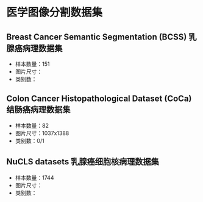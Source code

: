 # 医学图像分割数据集
## Breast Cancer Semantic Segmentation (BCSS) 乳腺癌病理数据集
- 样本数量：151
- 图片尺寸：
- 类别数：


## Colon Cancer Histopathological Dataset (CoCa) 结肠癌病理数据集
- 样本数量：82
- 图片尺寸：1037x1388
- 类别数：0/1

## NuCLS datasets 乳腺癌细胞核病理数据集
- 样本数量：1744
- 图片尺寸：
- 类别数：

